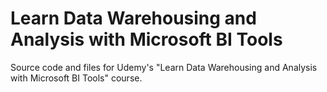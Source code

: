 # Learn Data Warehousing and Analysis with Microsoft BI Tools
Source code and files for Udemy's "Learn Data Warehousing and Analysis with Microsoft BI Tools" course.
